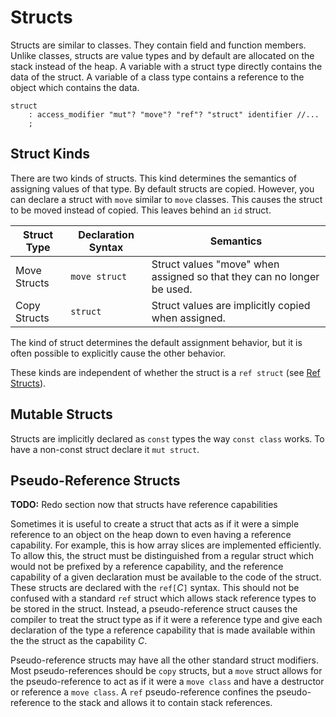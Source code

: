 # Structs

Structs are similar to classes. They contain field and function members. Unlike classes, structs are
value types and by default are allocated on the stack instead of the heap. A variable with a struct
type directly contains the data of the struct. A variable of a class type contains a reference to
the object which contains the data.

```grammar
struct
    : access_modifier "mut"? "move"? "ref"? "struct" identifier //...
    ;
```

## Struct Kinds

There are two kinds of structs. This kind determines the semantics of assigning values of that type.
By default structs are copied. However, you can declare a struct with `move` similar to `move`
classes. This causes the struct to be moved instead of copied. This leaves behind an `id` struct.

| Struct Type  | Declaration Syntax | Semantics                                                              |
| ------------ | ------------------ | ---------------------------------------------------------------------- |
| Move Structs | `move struct`      | Struct values "move" when assigned so that they can no longer be used. |
| Copy Structs | `struct`           | Struct values are implicitly copied when assigned.                     |

The kind of struct determines the default assignment behavior, but it is often possible to
explicitly cause the other behavior.

These kinds are independent of whether the struct is a `ref struct` (see [Ref
Structs](ref-structs.md)).

## Mutable Structs

Structs are implicitly declared as `const` types the way `const class` works. To have a non-const
struct declare it `mut struct`.

## Pseudo-Reference Structs

**TODO:** Redo section now that structs have reference capabilities

Sometimes it is useful to create a struct that acts as if it were a simple reference to an object on
the heap down to even having a reference capability. For example, this is how array slices are
implemented efficiently. To allow this, the struct must be distinguished from a regular struct which
would not be prefixed by a reference capability, and the reference capability of a given declaration
must be available to the code of the struct. These structs are declared with the `ref[`*C*`]`
syntax. This should not be confused with a standard `ref` struct which allows stack reference types
to be stored in the struct. Instead, a pseudo-reference struct causes the compiler to treat the
struct type as if it were a reference type and give each declaration of the type a reference
capability that is made available within the the struct as the capability *C*.

Pseudo-reference structs may have all the other standard struct modifiers. Most pseudo-references
should be `copy` structs, but a `move` struct allows for the pseudo-reference to act as if it were a
`move class` and have a destructor or reference a `move class`. A `ref` pseudo-reference confines
the pseudo-reference to the stack and allows it to contain stack references.
